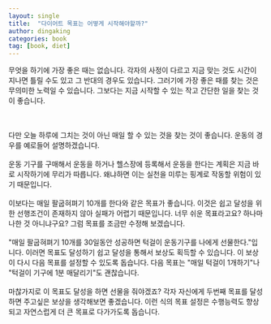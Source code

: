 ```yaml
---
layout: single
title:  "다이어트 목표는 어떻게 시작해야할까?"
author: dingaking
categories: book
tag: [book, diet]
---
```



무엇을 하기에 가장 좋은 때는 없습니다. 각자의 사정이 다르고 지금 맞는 것도 시간이 지나면 틀릴 수도 있고 그 반대의 경우도 있습니다. 그러기에 가장 좋은 때를 찾는 것은 무의미한 노력일 수 있습니다. 그보다는 지금 시작할 수 있는 작고 간단한 일을 찾는 것이 좋습니다.

<br />
<br />
다만 오늘 하루에 그치는 것이 아닌 매일 할 수 있는 것을 찾는 것이 좋습니다. 운동의 경우를 예로들어 설명하겠습니다.

<br />
<br />
운동 기구를 구매해서 운동을 하거나 헬스장에 등록해서 운동을 한다는 계획은 지금 바로 시작하기에 무리가 따릅니다. 왜냐하면 이는 실천을 미루는 핑계로 작동할 위험이 있기 때문입니다.

<br />
<br />
이보다는 매일 팔굽혀펴기 10개를 한다와 같은 목표가 좋습니다. 이것은 쉽고 달성을 위한 선행조건이 존재하지 않아 실패가 어렵기 때문입니다. 너무 쉬운 목표라고요? 하나마나한 것 아니냐구요? 그럼 목표를 조금만 수정해 보겠습니다.

<br />
<br />
"매일 팔굽혀펴기 10개를 30일동안 성공하면 턱걸이 운동기구를 나에게 선물한다."입니다. 이러면 목표도 달성하기 쉽고 달성을 통해서 보상도 획득할 수 있습니다. 이 보상이 다시 다음 목표를 설정할 수 있도록 돕습니다. 다음 목표는 "매일 턱걸이 1개하기"나 "턱걸이 기구에 1분 매달리기"도 괜찮습니다.

<br />
<br />
마찮가지로 이 목표도 달성을 하면 선물을 줘야겠죠? 각자 자신에게 두번째 목표를 달성하면 주고싶은 보상을 생각해보면 좋겠습니다. 이런 식의 목표 설정은 수행능력도 향상되고 자연스럽게 더 큰 목표로 다가가도록 돕습니다.

<br />
<br />
